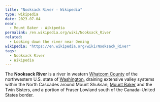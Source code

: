 ```yaml
---
title: "Nooksack River - Wikipedia"
type: wikipedia
date: 2023-07-04
near:
  - Mount Baker - Wikipedia
permalink: /en.wikipedia.org/wiki/Nooksack_River
related:
  - Looking down the river near Deming
wikipedia: "https://en.wikipedia.org/wiki/Nooksack_River"
tags:
  - Nooksack River
  - Wikipedia
---
```

The **Nooksack River** is a river in western [Whatcom County](/en.wikipedia.org/wiki/Whatcom_County,_Washington) of the northwestern U.S. state of [Washington](/en.wikipedia.org/wiki/Washington_(state)), draining extensive valley systems within the North Cascades around Mount Shuksan, [Mount Baker](/en.wikipedia.org/wiki/Mount_Baker) and the Twin Sisters, and a portion of Fraser Lowland south of the Canada–United States border.